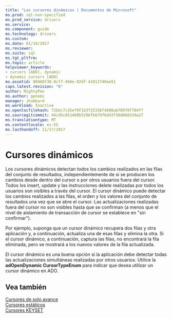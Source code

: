 ```yaml
---
title: "Los cursores dinámicos | Documentos de Microsoft"
ms.prod: sql-non-specified
ms.prod_service: drivers
ms.service: 
ms.component: guide
ms.technology: drivers
ms.custom: 
ms.date: 01/19/2017
ms.reviewer: 
ms.suite: sql
ms.tgt_pltfrm: 
ms.topic: article
helpviewer_keywords:
- cursors [ADO], dynamic
- dynamic cursors [ADO]
ms.assetid: 00460f30-8cf7-494e-82df-41012f40ae51
caps.latest.revision: "6"
author: MightyPen
ms.author: genemi
manager: jhubbard
ms.workload: Inactive
ms.openlocfilehash: 72bbc7c35ef9f1b3f25336f4608ab70978f704ff
ms.sourcegitcommit: 44cd5c651488b5296fb679f6d43f50d068339a27
ms.translationtype: MT
ms.contentlocale: es-ES
ms.lasthandoff: 11/17/2017
---
```

# <a name="dynamic-cursors"></a>Cursores dinámicos
Los cursores dinámicos detectan todos los cambios realizados en las filas del conjunto de resultados, independientemente de si se producen los cambios desde dentro del cursor o por otros usuarios fuera del cursor. Todos los insert, update y las instrucciones delete realizadas por todos los usuarios son visibles a través del cursor. El cursor dinámico puede detectar los cambios realizados a las filas, el orden y los valores del conjunto de resultados una vez que se abre el cursor. Las actualizaciones realizadas fuera del cursor no son visibles hasta que se confirman (a menos que el nivel de aislamiento de transacción de cursor se establece en "sin confirmar").  
  
 Por ejemplo, suponga que un cursor dinámico recupera dos filas y otra aplicación y, a continuación, actualiza una de esas filas y elimina la otra. Si el cursor dinámico, a continuación, captura las filas, no encontrará la fila eliminada, pero se mostrará a los nuevos valores de la fila actualizada.  
  
 El cursor dinámico es una buena opción si la aplicación debe detectar todas las actualizaciones simultáneas realizadas por otros usuarios. Utilice la **adOpenDynamic CursorTypeEnum** para indicar que desea utilizar un cursor dinámico en ADO.  
  
## <a name="see-also"></a>Vea también  
 [Cursores de solo avance](../../../ado/guide/data/forward-only-cursors.md)   
 [Cursores estáticos](../../../ado/guide/data/static-cursors.md)   
 [Cursores KEYSET](../../../ado/guide/data/keyset-cursors.md)
